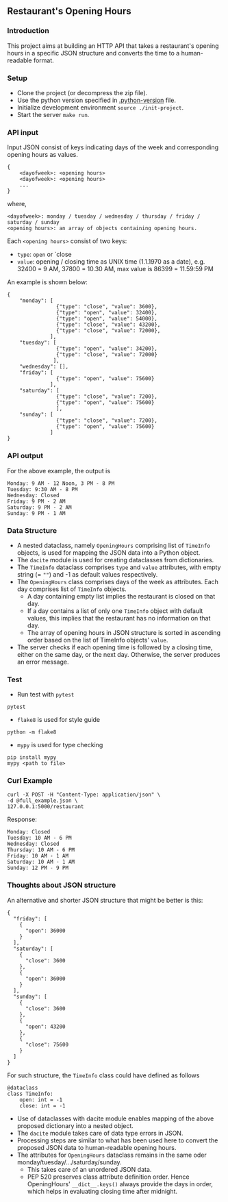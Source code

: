 ## Restaurant's Opening Hours

### Introduction
This project aims at building an HTTP API that takes a restaurant's opening hours in a specific JSON structure
and converts the time to a human-readable format.

### Setup
* Clone the project (or decompress the zip file). 
* Use the python version specified in [.python-version](/.python-version) file.
* Initialize development environment `source ./init-project`.
* Start the server `make run`.


### API input
Input JSON consist of keys indicating days of the week and corresponding opening hours as values. 
```
{
    <dayofweek>: <opening hours> 
    <dayofweek>: <opening hours> 
    ...
}
```
where,
```
<dayofweek>: monday / tuesday / wednesday / thursday / friday / saturday / sunday 
<opening hours>: an array of objects containing opening hours.
```
Each `<opening hours>` consist of two keys:
* `type`: `open` or `close
* `value`: opening / closing time as UNIX time (1.1.1970 as a date),
e.g. 32400 = 9 AM, 37800 = 10.30 AM, max value is 86399 = 11.59:59 PM
  
An example is shown below:
```
{
    "monday": [
                {"type": "close", "value": 3600},
                {"type": "open", "value": 32400},
                {"type": "open", "value": 54000},
                {"type": "close", "value": 43200},
                {"type": "close", "value": 72000},
              ],
    "tuesday": [
                {"type": "open", "value": 34200},
                {"type": "close", "value": 72000}
               ],
    "wednesday": [],
    "friday": [
                {"type": "open", "value": 75600}
              ],
    "saturday": [
                {"type": "close", "value": 7200},
                {"type": "open", "value": 75600}
                ],
    "sunday": [
                {"type": "close", "value": 7200},
                {"type": "open", "value": 75600}
              ]
}
```
  
### API output
For the above example, the output is
```
Monday: 9 AM - 12 Noon, 3 PM - 8 PM
Tuesday: 9:30 AM - 8 PM
Wednesday: Closed
Friday: 9 PM - 2 AM
Saturday: 9 PM - 2 AM
Sunday: 9 PM - 1 AM
```

### Data Structure
* A nested dataclass, namely `OpeningHours` comprising list of `TimeInfo` objects, is used for 
  mapping the JSON data into a Python object.
* The `dacite` module is used for creating dataclasses from dictionaries.
* The `TimeInfo` dataclass comprises `type` and `value` attributes, with empty string (= `""`) 
  and -1 as default values respectively.
* The `OpeningHours` class comprises days of the week as attributes. Each day comprises list of `TimeInfo` objects.
    * A day containing empty list implies the restaurant is closed on that day.
    * If a day contains a list of only one `TimeInfo` object with default values, this implies that 
      the restaurant has no information on that day.
    * The array of opening hours in JSON structure is sorted in ascending order based on the list 
      of TimeInfo objects' `value`.
* The server checks if each opening time is followed by a closing time, either on the same day, 
    or the next day. Otherwise, the server produces an error message.

### Test
* Run test with `pytest`
```
pytest
```
* `flake8` is used for style guide
```
python -m flake8
```
* `mypy` is used for type checking
```
pip install mypy
mypy <path to file>
```

### Curl Example
```
curl -X POST -H "Content-Type: application/json" \
-d @full_example.json \
127.0.0.1:5000/restaurant
```
Response:
```
Monday: Closed
Tuesday: 10 AM - 6 PM
Wednesday: Closed
Thursday: 10 AM - 6 PM
Friday: 10 AM - 1 AM
Saturday: 10 AM - 1 AM
Sunday: 12 PM - 9 PM
```

### Thoughts about JSON structure

An alternative and shorter JSON structure that might be better is this:
```
{
  "friday": [
    {
      "open": 36000
    }
  ],
  "saturday": [
    {
      "close": 3600
    },
    {
      "open": 36000
    }
  ],
  "sunday": [
    {
      "close": 3600
    },
    {
      "open": 43200
    },
    {
      "close": 75600
    }
  ]
}
```
For such structure, the `TimeInfo` class could have defined as follows
```
@dataclass
class TimeInfo:
    open: int = -1
    close: int = -1
```
* Use of dataclasses with dacite module enables mapping of the above proposed 
  dictionary into a nested object.
* The `dacite` module takes care of data type errors in JSON.
* Processing steps are similar to what has been used here to convert the proposed JSON data 
  to human-readable opening hours.
* The attributes for `OpeningHours` dataclass remains in the same oder 
  monday/tuesday/.../saturday/sunday.
    * This takes care of an unordered JSON data.
    * PEP 520 preserves class attribute definition order. 
      Hence OpeningHours' `__dict__.keys()` always provide the days in order, which helps in
      evaluating closing time after midnight.